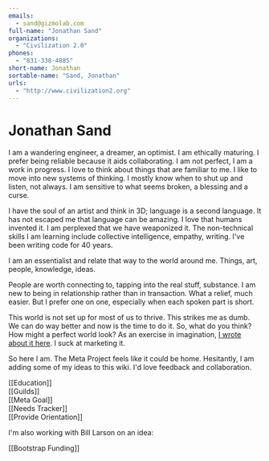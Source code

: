 ```yaml
---
emails: 
  - sand@gizmolab.com
full-name: "Jonathan Sand"
organizations: 
  - "Civilization 2.0"
phones: 
  - "831-338-4885"
short-name: Jonathan
sortable-name: "Sand, Jonathan"
urls: 
  - "http://www.civilization2.org"
---
```

# Jonathan Sand
I am a wandering engineer, a dreamer, an optimist.  I am ethically maturing. I prefer being reliable because it aids collaborating. I am not perfect, I am a work in progress. I love to think about things that are familiar to me. I like to move into new systems of thinking. I mostly know when to shut up and listen, not always. I am sensitive to what seems broken, a blessing and a curse.

I have the soul of an artist and think in 3D; language is a second language. It has not escaped me that language can be amazing. I love that humans invented it. I am perplexed that we have weaponized it. The non-technical skills I am learning include collective intelligence, empathy, writing. I've been writing code for 40 years.

I am an essentialist and relate that way to the world around me. Things, art, people, knowledge, ideas.

People are worth connecting to, tapping into the real stuff, substance. I am new to being in relationship rather than in transaction. What a relief, much easier. But I prefer one on one, especially when each spoken part is short.

This world is not set up for most of us to thrive. This strikes me as dumb. We can do way better and now is the time to do it. So, what do you think? How might a perfect world look? As an exercise in imagination, [I wrote about it here](http://www.civilization2.org). I suck at marketing it.

So here I am. The Meta Project feels like it could be home. Hesitantly, I am adding some of my ideas to this wiki. I'd love feedback and collaboration.

[[Education]]  
[[Guilds]]  
[[Meta Goal]]  
[[Needs Tracker]]  
[[Provide Orientation]]  

I'm also working with Bill Larson on an idea:

[[Bootstrap Funding]]  

